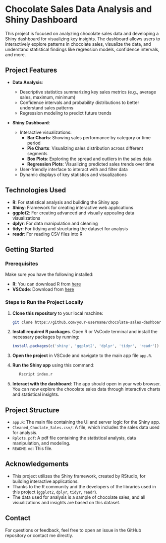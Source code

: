 
# Chocolate Sales Data Analysis and Shiny Dashboard

This project is focused on analyzing chocolate sales data and developing a Shiny dashboard for visualizing key insights. The dashboard allows users to interactively explore patterns in chocolate sales, visualize the data, and understand statistical findings like regression models, confidence intervals, and more.

## Project Features

- **Data Analysis**:
  - Descriptive statistics summarizing key sales metrics (e.g., average sales, maximum, minimum)
  - Confidence intervals and probability distributions to better understand sales patterns
  - Regression modeling to predict future trends

- **Shiny Dashboard**:
  - Interactive visualizations:
    - **Bar Charts**: Showing sales performance by category or time period
    - **Pie Charts**: Visualizing sales distribution across different segments
    - **Box Plots**: Exploring the spread and outliers in the sales data
    - **Regression Plots**: Visualizing predicted sales trends over time
  - User-friendly interface to interact with and filter data
  - Dynamic displays of key statistics and visualizations

## Technologies Used

- **R**: For statistical analysis and building the Shiny app
- **Shiny**: Framework for creating interactive web applications
- **ggplot2**: For creating advanced and visually appealing data visualizations
- **dplyr**: For data manipulation and cleaning
- **tidyr**: For tidying and structuring the dataset for analysis
- **readr**: For reading CSV files into R

## Getting Started

### Prerequisites

Make sure you have the following installed:

- **R**: You can download R from [here](https://cran.r-project.org/)
- **VSCode**: Download from [here](https://code.visualstudio.com/)

### Steps to Run the Project Locally

1. **Clone this repository** to your local machine:

   ```bash
   git clone https://github.com/your-username/chocolate-sales-dashboard.git
   ```

2. **Install required R packages**. Open R or VsCode terminal and install the necessary packages by running:

   ```R
   install.packages(c('shiny', 'ggplot2', 'dplyr', 'tidyr', 'readr'))
   ```

3. **Open the project** in VSCode and navigate to the main app file `app.R`.

4. **Run the Shiny app** using this command:

   ```R
      Rscript index.r
   ```

5. **Interact with the dashboard**: The app should open in your web browser. You can now explore the chocolate sales data through interactive charts and statistical insights.

## Project Structure

- `app.R`: The main file containing the UI and server logic for the Shiny app.
- `Cleaned_Choclate_Sales.csv/`: A file, which includes the sales data used for analysis.
- `Rplots.pdf`: A pdf file containing the statistical analysis, data manipulation, and modeling.
- `README.md`: This file.


## Acknowledgements

- This project utilizes the Shiny framework, created by RStudio, for building interactive applications.
- Thanks to the R community and the developers of the libraries used in this project (`ggplot2`, `dplyr`, `tidyr`, `readr`).
- The data used for analysis is a sample of chocolate sales, and all visualizations and insights are based on this dataset.

## Contact

For questions or feedback, feel free to open an issue in the GitHub repository or contact me directly.


